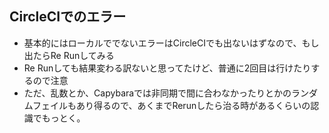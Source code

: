 ## CircleCIでのエラー
- 基本的にはローカルででないエラーはCircleCIでも出ないはずなので、もし出たらRe Runしてみる
- Re Runしても結果変わる訳ないと思ってたけど、普通に2回目は行けたりするので注意
- ただ、乱数とか、Capybaraでは非同期で間に合わなかったりとかのランダムフェイルもあり得るので、あくまでRerunしたら治る時があるくらいの認識でもっとく。
